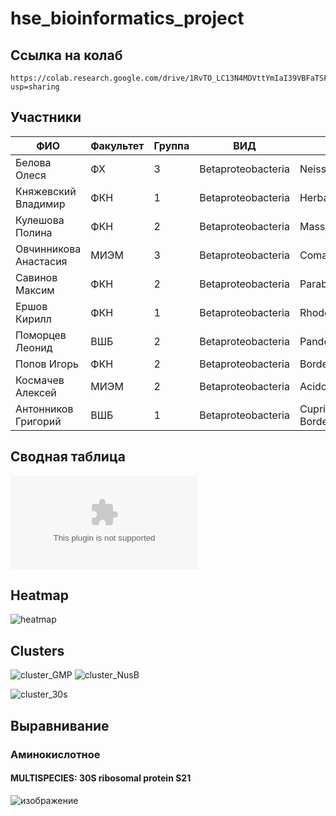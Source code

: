 # hse_bioinformatics_project

## Ссылка на колаб
```
https://colab.research.google.com/drive/1RvTO_LC13N4MDVttYmIaI39VBFaTSFgg?usp=sharing
```
## Участники
ФИО |Факультет |Группа |ВИД| Род|
|---|---|---|---|---
Белова	Олеся	|ФХ|	3	|Betaproteobacteria|	Neisseria
Княжевский	Владимир|	ФКН	|1|	Betaproteobacteria|	Herbaspirillum
Кулешова	Полина|	ФКН	|2|	Betaproteobacteria|	Massilia
Овчинникова	Анастасия	|МИЭМ	|3	|Betaproteobacteria	|Comamonas
Савинов 	Максим	|ФКН|	2	|Betaproteobacteria|	Paraburkholderia
Ершов	Кирилл	|ФКН|	1|	Betaproteobacteria	|Rhodoferax
Поморцев	Леонид	|ВШБ|	2|	Betaproteobacteria|	Pandoraea
Попов	Игорь	|ФКН|	2	|Betaproteobacteria|	Bordetella
Космачев	Алексей|	МИЭМ|	2	|Betaproteobacteria	|Acidovorax
Антонников 	Григорий|	ВШБ	|1|	Betaproteobacteria|	Сupriavidus, Bordetella
## Сводная таблица
![Сводная таблица](https://github.com/Polindromka/hse_bioinformatics_project/blob/main/result.csv)
## Heatmap

![heatmap](https://user-images.githubusercontent.com/59918228/174296780-49dc67b2-5999-4a30-a194-39c50f5f2dd5.png)




## Clusters
![cluster_GMP](https://user-images.githubusercontent.com/59918228/174321407-8c72667f-1e30-40aa-91b4-b93c3ebc33a3.png)
![cluster_NusB](https://user-images.githubusercontent.com/59918228/174321418-dafc5b0f-ad08-42ef-9e01-52afb3822690.png)

![cluster_30s](https://user-images.githubusercontent.com/59918228/174321399-b06a917f-b135-402d-abc3-c919cc57e61f.png)

## Выравнивание

### Аминокислотное
#### MULTISPECIES: 30S ribosomal protein S21

![изображение](https://user-images.githubusercontent.com/59918228/174325433-e6564148-596b-4fb1-bd1b-035e4d1f01c0.png)




